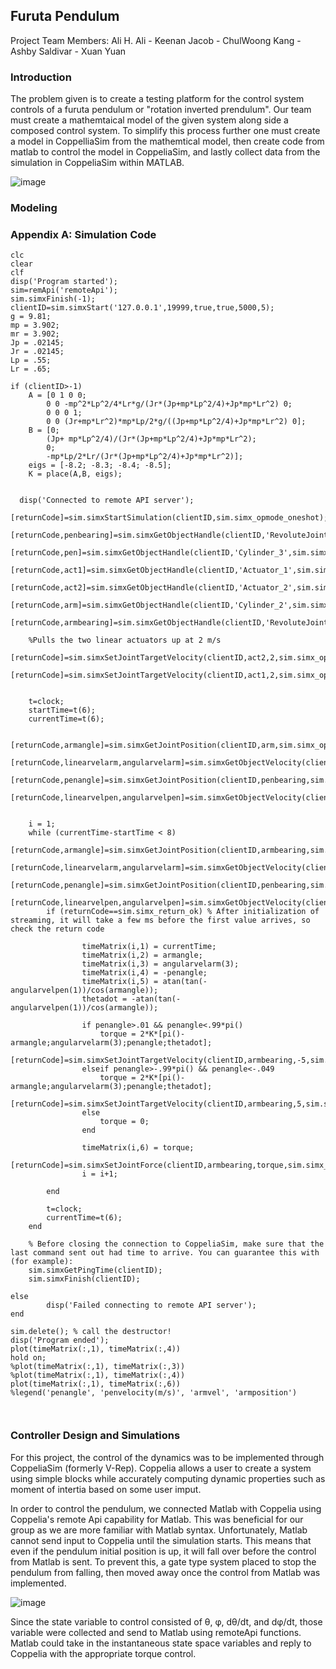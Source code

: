 ## Furuta Pendulum

Project Team Members: 
Ali H. Ali - Keenan Jacob - ChulWoong Kang - Ashby Saldivar - Xuan Yuan

### Introduction

The problem given is to create a testing platform for the control system controls of a furuta pendulum or "rotation inverted prendulum". Our team must create a mathemtaical model of the given system along side a composed control system. To simplify this process further one must create a model in CoppelliaSim from the mathemtical model, then create code from matlab to control the model in CoppeliaSim, and lastly collect data from the simulation in CoppeliaSim within MATLAB.

![image](https://user-images.githubusercontent.com/65076893/82099527-6a520680-96bc-11ea-9868-1ad7c26ac722.png)


### Modeling 


### Appendix A: Simulation Code
```Introduction
clc
clear
clf
disp('Program started');
sim=remApi('remoteApi'); 
sim.simxFinish(-1); 
clientID=sim.simxStart('127.0.0.1',19999,true,true,5000,5);
g = 9.81;
mp = 3.902;
mr = 3.902;
Jp = .02145;
Jr = .02145;
Lp = .55;
Lr = .65;

if (clientID>-1)
    A = [0 1 0 0;
        0 0 -mp^2*Lp^2/4*Lr*g/(Jr*(Jp+mp*Lp^2/4)+Jp*mp*Lr^2) 0;
        0 0 0 1;
        0 0 (Jr+mp*Lr^2)*mp*Lp/2*g/((Jp+mp*Lp^2/4)+Jp*mp*Lr^2) 0];
    B = [0;
        (Jp+ mp*Lp^2/4)/(Jr*(Jp+mp*Lp^2/4)+Jp*mp*Lr^2);
        0;
        -mp*Lp/2*Lr/(Jr*(Jp+mp*Lp^2/4)+Jp*mp*Lr^2)];
    eigs = [-8.2; -8.3; -8.4; -8.5];
    K = place(A,B, eigs);

    
  disp('Connected to remote API server');
    [returnCode]=sim.simxStartSimulation(clientID,sim.simx_opmode_oneshot);
    [returnCode,penbearing]=sim.simxGetObjectHandle(clientID,'RevoluteJoint2',sim.simx_opmode_blocking);
    [returnCode,pen]=sim.simxGetObjectHandle(clientID,'Cylinder_3',sim.simx_opmode_blocking);
    [returnCode,act1]=sim.simxGetObjectHandle(clientID,'Actuator_1',sim.simx_opmode_blocking);
    [returnCode,act2]=sim.simxGetObjectHandle(clientID,'Actuator_2',sim.simx_opmode_blocking);
    [returnCode,arm]=sim.simxGetObjectHandle(clientID,'Cylinder_2',sim.simx_opmode_blocking);
    [returnCode,armbearing]=sim.simxGetObjectHandle(clientID,'RevoluteJoint1',sim.simx_opmode_blocking);
    
    %Pulls the two linear actuators up at 2 m/s
    [returnCode]=sim.simxSetJointTargetVelocity(clientID,act2,2,sim.simx_opmode_streaming);
    [returnCode]=sim.simxSetJointTargetVelocity(clientID,act1,2,sim.simx_opmode_streaming);
    
    
    t=clock;
    startTime=t(6);
    currentTime=t(6);

    [returnCode,armangle]=sim.simxGetJointPosition(clientID,arm,sim.simx_opmode_streaming);
    [returnCode,linearvelarm,angularvelarm]=sim.simxGetObjectVelocity(clientID,arm,sim.simx_opmode_streaming);
    [returnCode,penangle]=sim.simxGetJointPosition(clientID,penbearing,sim.simx_opmode_streaming);
    [returnCode,linearvelpen,angularvelpen]=sim.simxGetObjectVelocity(clientID,pen,sim.simx_opmode_streaming);
    

    i = 1;
    while (currentTime-startTime < 8) 
        [returnCode,armangle]=sim.simxGetJointPosition(clientID,armbearing,sim.simx_opmode_streaming);
        [returnCode,linearvelarm,angularvelarm]=sim.simxGetObjectVelocity(clientID,arm,sim.simx_opmode_streaming);
        [returnCode,penangle]=sim.simxGetJointPosition(clientID,penbearing,sim.simx_opmode_streaming);
        [returnCode,linearvelpen,angularvelpen]=sim.simxGetObjectVelocity(clientID,pen,sim.simx_opmode_streaming);
        if (returnCode==sim.simx_return_ok) % After initialization of streaming, it will take a few ms before the first value arrives, so check the return code
            
                timeMatrix(i,1) = currentTime;
                timeMatrix(i,2) = armangle;
                timeMatrix(i,3) = angularvelarm(3);
                timeMatrix(i,4) = -penangle;
                timeMatrix(i,5) = atan(tan(-angularvelpen(1))/cos(armangle));
                thetadot = -atan(tan(-angularvelpen(1))/cos(armangle));
                
                if penangle>.01 && penangle<.99*pi()
                    torque = 2*K*[pi()-armangle;angularvelarm(3);penangle;thetadot];
                    [returnCode]=sim.simxSetJointTargetVelocity(clientID,armbearing,-5,sim.simx_opmode_streaming);
                elseif penangle>-.99*pi() && penangle<-.049
                    torque = 2*K*[pi()-armangle;angularvelarm(3);penangle;thetadot];
                    [returnCode]=sim.simxSetJointTargetVelocity(clientID,armbearing,5,sim.simx_opmode_streaming);
                else
                    torque = 0;
                end
                
                timeMatrix(i,6) = torque;
                [returnCode]=sim.simxSetJointForce(clientID,armbearing,torque,sim.simx_opmode_oneshot);
                i = i+1;
                
        end
        
        t=clock;
        currentTime=t(6);
    end

    % Before closing the connection to CoppeliaSim, make sure that the last command sent out had time to arrive. You can guarantee this with (for example):
    sim.simxGetPingTime(clientID);
    sim.simxFinish(clientID); 
        
else
        disp('Failed connecting to remote API server');
end

sim.delete(); % call the destructor!
disp('Program ended');
plot(timeMatrix(:,1), timeMatrix(:,4))
hold on;
%plot(timeMatrix(:,1), timeMatrix(:,3))
%plot(timeMatrix(:,1), timeMatrix(:,4))
plot(timeMatrix(:,1), timeMatrix(:,6))
%legend('penangle', 'penvelocity(m/s)', 'armvel', 'armposition')



```

### Controller Design and Simulations


For this project, the control of the dynamics was to be implemented through CoppeliaSim (formerly V-Rep). Coppelia allows a user to create a system using simple blocks while accurately computing dynamic properties such as moment of intertia based on some user imput.

In order to control the pendulum, we connected Matlab with Coppelia using Coppelia's remote Api capability for Matlab. This was beneficial for our group as we are more familiar with Matlab syntax. Unfortunately, Matlab cannot send input to Coppelia until the simulation starts. This means that even if the pendulum initial position is up, it will fall over before the control from Matlab is sent. To prevent this, a gate type system placed to stop the pendulum from falling, then moved away once the control from Matlab was implemented.

![image](https://github.com/aali14/Furuta_Project/issues/3#issue-619314353)

Since the state variable to control consisted of θ, φ, dθ/dt, and dφ/dt, those variable were collected and send to Matlab using remoteApi functions. Matlab could take in the instantaneous state space variables and reply to Coppelia with the appropriate torque control.





